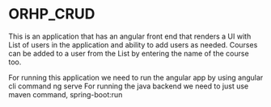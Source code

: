 # ORHP_CRUD
This is an application that has an angular front end that renders a UI with List of users in the application and ability to add users as needed.
Courses can be added to a user from the List by entering the name of the course too. 

For running this application we need to run the angular app by using angular cli command ng serve 
For running the java backend we need to just use maven command, spring-boot:run 
